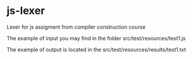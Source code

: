 # js-lexer
Lexer for js assigment from compiler construction course

The example of input you may find in the folder src/test/resources/test1.js

The example of output is located in the  src/test/resources/results/test1.txt